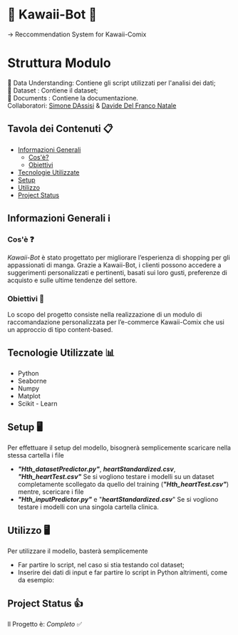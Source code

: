 # 🌸 Kawaii-Bot 🌸
→ Reccommendation System for Kawaii-Comix 

# Struttura Modulo
📁 Data Understanding: Contiene gli script utilizzati per l'analisi dei dati;  
📁 Dataset           : Contiene il dataset;  
📁 Documents         : Contiene la documentazione.  
Collaboratori: [Simone DAssisi](//github.com/Smo17817) & [Davide Del Franco Natale](https://github.com/ddfn03)  

## Tavola dei Contenuti 📋
* [Informazioni Generali](#informazioni-generali-ℹ)
  + [Cos'è?](#cosè-)
  + [Obiettivi](#obiettivi-)
* [Tecnologie Utilizzate](#Tecnologie-Utilizzate-)
* [Setup](#setup-)
* [Utilizzo](#utilizzo-)
* [Project Status](#project-status-)
## Informazioni Generali ℹ
### Cos'è ❓
_Kawaii-Bot_ è stato progettato per migliorare l’esperienza di shopping per gli appassionati di manga. Grazie a Kawaii-Bot, i clienti possono accedere a suggerimenti personalizzati e pertinenti, basati sui loro gusti, preferenze di acquisto e sulle ultime tendenze del settore.  
### Obiettivi 🎯
Lo scopo del progetto consiste nella realizzazione di un modulo di raccomandazione personalizzata per l’e-commerce Kawaii-Comix che usi un approccio di tipo content-based. 
## Tecnologie Utilizzate 📊
- Python
- Seaborne
- Numpy
- Matplot
- Scikit - Learn
## Setup 🖥
Per effettuare il setup del modello, bisognerà semplicemente scaricare nella stessa cartella i file 
+ __*"Hth_datasetPredictor.py"*__, _***heartStandardized.csv***_, _***"Hth_heartTest.csv"***_
Se si vogliono testare i modelli su un dataset completamente scollegato da quello del training (__*"Hth_heartTest.csv"*__) mentre, scericare i file
+ __*"Hth_inputPredictor.py"*__ e "_***heartStandardized.csv***_"
Se si vogliono testare i modelli con una singola cartella clinica. 
## Utilizzo 🖥
Per utilizzare il modello, basterà semplicemente
+ Far partire lo script, nel caso si stia testando col dataset;
+ Inserire dei dati di input e far partire lo script in Python altrimenti, come da esempio:
## Project Status 👍
Il Progetto è: _Completo_ ✅

  
